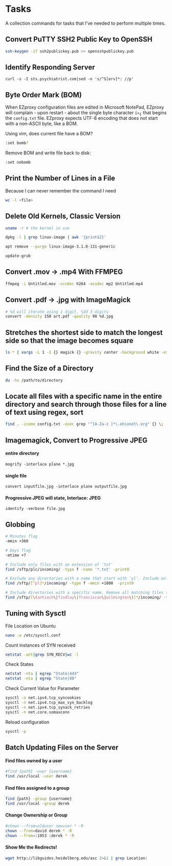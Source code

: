 Tasks
=====
A collection commands for tasks that I've needed to perform multiple times.

## Convert PuTTY SSH2 Public Key to OpenSSH

```bash
ssh-keygen -if ssh2publickey.pub >> opensshpublickey.pub
```

## Identify Responding Server
```
curl -s -I sts.psychiatrist.com|sed -n 's/^S[erv]*: //p'
```

## Byte Order Mark (BOM)

When EZproxy configuration files are edited in Microsoft NotePad, EZproxy will complain - upon restart - about the single byte character `ï»¿` that begins the `config.txt` file. EZproxy expects UTF-8 encoding that does not start with a non-ASCII byte, like a BOM.

Using vim, does current file have a BOM?

```bash
:set bomb?
```

Remove BOM and write file back to disk:

```bash
:set nobomb
```

## Print the Number of Lines in a File

Because I can never remember the command I need

```bash
wc -l <file>
```

## Delete Old Kernels, Classic Version

```bash
uname -r # the kernel in use
```

```bash
dpkg -l | grep linux-image | awk '{print$2}'
```

```bash
apt remove --purge linux-image-3.1.0-131-generic
```

```bash
update-grub
```

## Convert .mov -> .mp4 With FFMPEG

```bash
ffmpeg -i Untitled.mov -vcodec h264 -acodec mp2 Untitled.mp4
```

## Convert .pdf -> .jpg with ImageMagick

```bash
# %d will iterate using 1 digit, %3d 3 digits
convert -density 150 art.pdf -quality 90 %d.jpg
``` 

##  Stretches the shortest side to match the longest side so that the image becomes square
```bash
ls * | xargs -L 1 -I {} magick {} -gravity center -background white -extent "%[fx:max(w,h)]x%[fx:max(w,h)]" sq-{}
```

## Find the Size of a Directory

```bash
du -hs /path/to/directory
```

## Locate all files with a specific name in the entire directory and search through those files for a line of text using regex, sort

```bash
find . -iname config.txt -exec grep "^[A-Za-z ]*\.ohionet\.org" {} \; -print | grep Name | sort
```

## Imagemagick, Convert to Progressive JPEG

#### entire directory
`mogrify -interlace plane *.jpg`

#### single file
`convert inputfile.jpg -interlace plane outputfile.jpg`

#### Progressive JPEG will state, Interlace: JPEG
`identify -verbose file.jpg`


## Globbing

```bash
# Minutes flag
-mmin +360

# Days flag
-mtime +7

# Include only files with an extension of 'txt'
find /sftp/plc/incoming/ -type f -name '*.txt' -print0

# Exclude any directories with a name that start with 'pl'. Include only files older than 30 hours.
find /sftp/[^pl]*/incoming/ -type f -mmin +1800  -print0

# Include directories with a specific name. Remove all matching files that are older than 30 hours.
find /sftp/[\(antioch\|findlay\|franciscan\|wilmington\)]*/incoming/ -type f -mmin +1800  -print0 | xargs -r0 rm --
```

## Tuning with Sysctl

File Location on Ubuntu

```bash
nano -w /etc/sysctl.conf
```

Count instances of SYN received

```bash
netstat -ant|grep SYN_RECV|wc -l
```

Check States
```bash
netstat -nta | egrep "State|443"
netstat -nta | egrep "State|80"
```

Check Current Value for Parameter

```bash
sysctl -n net.ipv4.tcp_syncookies
sysctl -n net.ipv4.tcp_max_syn_backlog
sysctl -n net.ipv4.tcp_synack_retries
sysctl -n net.core.somaxconn
```

Reload configuration

```bash
sysctl -p
```

## Batch Updating Files on the Server

#### Find files owned by a user

```bash
#find {path} -user {username}
find /usr/local -user derek
```

#### Find files assigned to a group

```bash
find {path} -group {username}
find /usr/local -group derek
```

#### Change Ownership or Group

```bash
#chown --from=olduser newuser * -R
chown --from=david derek * -R
chown --from=:1053 :derek * -R
```

#### Show Me the Redirects!

```bash
wget http://libguides.heidelberg.edu/asc 2>&1 | grep Location:
```

